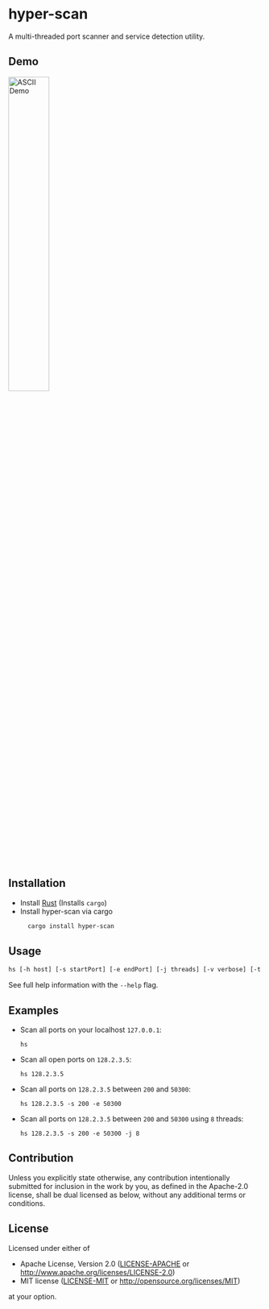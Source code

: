 # hyper-scan

A multi-threaded port scanner and service detection utility.

## Demo

<a title="Click to view ASCII" href="https://asciinema.org/a/vYAIQHnKYaxpREgJJUVbqWtFF?autoplay=1">
  <img width=40% src="https://github.com/iTranscend/hyper-scan/raw/master/media/demo.gif" alt="ASCII Demo">
</a>

## Installation

- Install [Rust](https://rustup.rs/) (Installs `cargo`)
- Install hyper-scan via cargo
  ```bash
    cargo install hyper-scan
  ```

## Usage

```bash
hs [-h host] [-s startPort] [-e endPort] [-j threads] [-v verbose] [-t timeout]
```

See full help information with the `--help` flag.

## Examples

- Scan all ports on your localhost `127.0.0.1`:

  ```console
  hs
  ```

- Scan all open ports on `128.2.3.5`:

  ```console
  hs 128.2.3.5
  ```

- Scan all ports on `128.2.3.5` between `200` and `50300`:

  ```console
  hs 128.2.3.5 -s 200 -e 50300
  ```

- Scan all ports on `128.2.3.5` between `200` and `50300` using `8` threads:
  ```console
  hs 128.2.3.5 -s 200 -e 50300 -j 8
  ```

## Contribution

Unless you explicitly state otherwise, any contribution intentionally submitted
for inclusion in the work by you, as defined in the Apache-2.0 license, shall be
dual licensed as below, without any additional terms or conditions.

## License

Licensed under either of

- Apache License, Version 2.0
  ([LICENSE-APACHE](LICENSE-APACHE) or <http://www.apache.org/licenses/LICENSE-2.0>)
- MIT license
  ([LICENSE-MIT](LICENSE-MIT) or <http://opensource.org/licenses/MIT>)

at your option.
